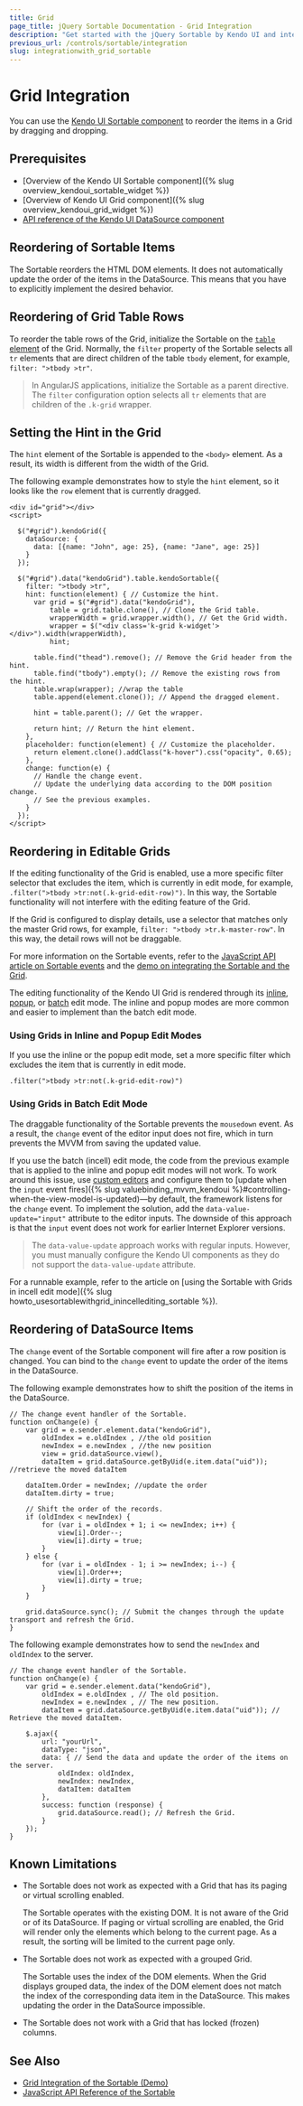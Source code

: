 ```yaml
---
title: Grid
page_title: jQuery Sortable Documentation - Grid Integration
description: "Get started with the jQuery Sortable by Kendo UI and integrate the component with the Kendo UI Grid."
previous_url: /controls/sortable/integration
slug: integrationwith_grid_sortable
---
```


# Grid Integration

You can use the [Kendo UI Sortable component](https://demos.telerik.com/kendo-ui/sortable/index) to reorder the items in a Grid by dragging and dropping.

## Prerequisites

* [Overview of the Kendo UI Sortable component]({% slug overview_kendoui_sortable_widget %})
* [Overview of Kendo UI Grid component]({% slug overview_kendoui_grid_widget %})
* [API reference of the Kendo UI DataSource component](/api/javascript/data/datasource#methods)

## Reordering of Sortable Items

The Sortable reorders the HTML DOM elements. It does not automatically update the order of the items in the DataSource. This means that you have to explicitly implement the desired behavior.

## Reordering of Grid Table Rows

To reorder the table rows of the Grid, initialize the Sortable on the [`table` element](/api/javascript/ui/grid#fields-table) of the Grid. Normally, the `filter` property of the Sortable selects all `tr` elements that are direct children of the table `tbody` element, for example, `filter: ">tbody >tr"`.

> In AngularJS applications, initialize the Sortable as a parent directive. The `filter` configuration option selects all `tr` elements that are children of the `.k-grid` wrapper.

## Setting the Hint in the Grid

The `hint` element of the Sortable is appended to the `<body>` element. As a result, its width is different from the width of the Grid.

The following example demonstrates how to style the `hint` element, so it looks like the `row` element that is currently dragged.

    <div id="grid"></div>
    <script>

      $("#grid").kendoGrid({
        dataSource: {
          data: [{name: "John", age: 25}, {name: "Jane", age: 25}]
        }
      });

      $("#grid").data("kendoGrid").table.kendoSortable({
        filter: ">tbody >tr",
        hint: function(element) { // Customize the hint.
          var grid = $("#grid").data("kendoGrid"),
              table = grid.table.clone(), // Clone the Grid table.
              wrapperWidth = grid.wrapper.width(), // Get the Grid width.
              wrapper = $("<div class='k-grid k-widget'></div>").width(wrapperWidth),
              hint;

          table.find("thead").remove(); // Remove the Grid header from the hint.
          table.find("tbody").empty(); // Remove the existing rows from the hint.
          table.wrap(wrapper); //wrap the table
          table.append(element.clone()); // Append the dragged element.

          hint = table.parent(); // Get the wrapper.

          return hint; // Return the hint element.
        },
        placeholder: function(element) { // Customize the placeholder.
          return element.clone().addClass("k-hover").css("opacity", 0.65);
        },
        change: function(e) {
          // Handle the change event.
          // Update the underlying data according to the DOM position change.
          // See the previous examples.
        }
      });
    </script>

## Reordering in Editable Grids

If the editing functionality of the Grid is enabled, use a more specific filter selector that excludes the item, which is currently in edit mode, for example, `.filter(">tbody >tr:not(.k-grid-edit-row)")`. In this way, the Sortable functionality will not interfere with the editing feature of the Grid.

If the Grid is configured to display details, use a selector that matches only the master Grid rows, for example, `filter: ">tbody >tr.k-master-row"`. In this way, the detail rows will not be draggable.

For more information on the Sortable events, refer to the [JavaScript API article on Sortable events](/api/javascript/ui/sortable#events) and the [demo on integrating the Sortable and the Grid](https://demos.telerik.com/kendo-ui/sortable/integration-grid).

The editing functionality of the Kendo UI Grid is rendered through its [inline](https://demos.telerik.com/kendo-ui/grid/editing-inline), [popup](https://demos.telerik.com/kendo-ui/grid/editing-popup), or [batch](https://demos.telerik.com/kendo-ui/grid/editing) edit mode. The inline and popup modes are more common and easier to implement than the batch edit mode.

### Using Grids in Inline and Popup Edit Modes

If you use the inline or the popup edit mode, set a more specific filter which excludes the item that is currently in edit mode.

    .filter(">tbody >tr:not(.k-grid-edit-row)")

### Using Grids in Batch Edit Mode

The draggable functionality of the Sortable prevents the `mousedown` event. As a result, the `change` event of the editor input does not fire, which in turn prevents the MVVM from saving the updated value.

If you use the batch (incell) edit mode, the code from the previous example that is applied to the inline and popup edit modes will not work. To work around this issue, use [custom editors](/api/javascript/ui/grid/configuration/columns.editor) and configure them to [update when the `input` event fires]({% slug valuebinding_mvvm_kendoui %}#controlling-when-the-view-model-is-updated)&mdash;by default, the framework listens for the `change` event. To implement the solution, add the `data-value-update="input"` attribute to the editor inputs. The downside of this approach is that the `input` event does not work for earlier Internet Explorer versions.

> The `data-value-update` approach works with regular inputs. However, you must manually configure the Kendo UI components as they do not support the `data-value-update` attribute.

For a runnable example, refer to the article on [using the Sortable with Grids in incell edit mode]({% slug howto_usesortablewithgrid_inincellediting_sortable %}).

## Reordering of DataSource Items

The `change` event of the Sortable component will fire after a row position is changed. You can bind to the `change` event to update the order of the items in the DataSource.

The following example demonstrates how to shift the position of the items in the DataSource.

    // The change event handler of the Sortable.
    function onChange(e) {
        var grid = e.sender.element.data("kendoGrid"),
            oldIndex = e.oldIndex , //the old position
            newIndex = e.newIndex , //the new position
            view = grid.dataSource.view(),
            dataItem = grid.dataSource.getByUid(e.item.data("uid")); //retrieve the moved dataItem

        dataItem.Order = newIndex; //update the order
        dataItem.dirty = true;

        // Shift the order of the records.
        if (oldIndex < newIndex) {
            for (var i = oldIndex + 1; i <= newIndex; i++) {
                view[i].Order--;
                view[i].dirty = true;
            }
        } else {
            for (var i = oldIndex - 1; i >= newIndex; i--) {
                view[i].Order++;
                view[i].dirty = true;
            }
        }

        grid.dataSource.sync(); // Submit the changes through the update transport and refresh the Grid.
    }

The following example demonstrates how to send the `newIndex` and `oldIndex` to the server.

    // The change event handler of the Sortable.
    function onChange(e) {
        var grid = e.sender.element.data("kendoGrid"),
            oldIndex = e.oldIndex , // The old position.
            newIndex = e.newIndex , // The new position.
            dataItem = grid.dataSource.getByUid(e.item.data("uid")); // Retrieve the moved dataItem.

        $.ajax({
            url: "yourUrl",
            dataType: "json",
            data: { // Send the data and update the order of the items on the server.
                oldIndex: oldIndex,
                newIndex: newIndex,
                dataItem: dataItem
            },
            success: function (response) {
                grid.dataSource.read(); // Refresh the Grid.
            }
        });
    }

## Known Limitations

* The Sortable does not work as expected with a Grid that has its paging or virtual scrolling enabled.

  The Sortable operates with the existing DOM. It is not aware of the Grid or of its DataSource. If paging or virtual scrolling are enabled, the Grid will render only the elements which belong to the current page. As a result, the sorting will be limited to the current page only.

* The Sortable does not work as expected with a grouped Grid.

  The Sortable uses the index of the DOM elements. When the Grid displays grouped data, the index of the DOM element does not match the index of the corresponding data item in the DataSource. This makes updating the order in the DataSource impossible.

* The Sortable does not work with a Grid that has locked (frozen) columns.

## See Also

* [Grid Integration of the Sortable (Demo)](https://demos.telerik.com/kendo-ui/sortable/integration-grid)
* [JavaScript API Reference of the Sortable](/api/javascript/ui/sortable)
